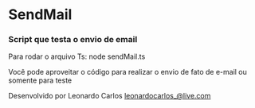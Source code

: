 # SendMail
### Script que testa o envio de email

Para rodar o arquivo Ts: node sendMail.ts

Você pode aproveitar o código para realizar o envio de fato de e-mail ou somente para teste

Desenvolvido por Leonardo Carlos <leonardocarlos_@live.com>
